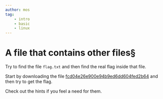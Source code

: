 ```yaml
---
author: mos
tag:
    - intro
    - basic
    - linux
---
```

A file that contains other files§
============================

Try to find the file `flag.txt` and then find the real flag inside that file.

Start by downloading the file [fcd04e26e900e94b9ed6dd604fed2b64](../target/fcd04e26e900e94b9ed6dd604fed2b64?raw=true) and then try to get the flag.

Check out the hints if you feel a need for them.
